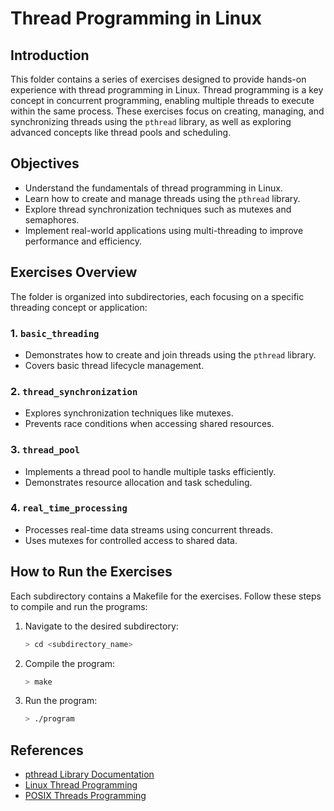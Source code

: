 # Thread Programming in Linux

## Introduction
This folder contains a series of exercises designed to provide hands-on experience with thread programming in Linux. Thread programming is a key concept in concurrent programming, enabling multiple threads to execute within the same process. These exercises focus on creating, managing, and synchronizing threads using the `pthread` library, as well as exploring advanced concepts like thread pools and scheduling.

## Objectives
- Understand the fundamentals of thread programming in Linux.
- Learn how to create and manage threads using the `pthread` library.
- Explore thread synchronization techniques such as mutexes and semaphores.
- Implement real-world applications using multi-threading to improve performance and efficiency.

## Exercises Overview
The folder is organized into subdirectories, each focusing on a specific threading concept or application:

### 1. `basic_threading`
- Demonstrates how to create and join threads using the `pthread` library.
- Covers basic thread lifecycle management.

### 2. `thread_synchronization`
- Explores synchronization techniques like mutexes.
- Prevents race conditions when accessing shared resources.

### 3. `thread_pool`
- Implements a thread pool to handle multiple tasks efficiently.
- Demonstrates resource allocation and task scheduling.

### 4. `real_time_processing`
- Processes real-time data streams using concurrent threads.
- Uses mutexes for controlled access to shared data.

## How to Run the Exercises
Each subdirectory contains a Makefile for the exercises. Follow these steps to compile and run the programs:

1. Navigate to the desired subdirectory:
   ```sh
   > cd <subdirectory_name>
   ```
2. Compile the program:
   ```sh
   > make
   ```
3. Run the program:
   ```sh
   > ./program
   ```

## References
- [pthread Library Documentation](https://man7.org/linux/man-pages/man7/pthreads.7.html)
- [Linux Thread Programming](https://man7.org/linux/man-pages/man3/pthread_create.3.html)
- [POSIX Threads Programming](https://computing.llnl.gov/tutorials/pthreads/)

